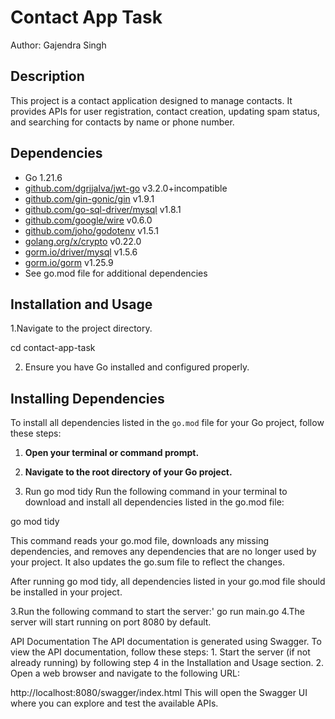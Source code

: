 # Contact App Task

Author: Gajendra Singh

## Description
This project is a contact application designed to manage contacts. It provides APIs for user registration, contact creation, updating spam status, and searching for contacts by name or phone number.

## Dependencies
- Go 1.21.6
- [github.com/dgrijalva/jwt-go](https://github.com/dgrijalva/jwt-go) v3.2.0+incompatible
- [github.com/gin-gonic/gin](https://github.com/gin-gonic/gin) v1.9.1
- [github.com/go-sql-driver/mysql](https://github.com/go-sql-driver/mysql) v1.8.1
- [github.com/google/wire](https://github.com/google/wire) v0.6.0
- [github.com/joho/godotenv](https://github.com/joho/godotenv) v1.5.1
- [golang.org/x/crypto](https://golang.org/x/crypto) v0.22.0
- [gorm.io/driver/mysql](https://gorm.io/driver/mysql) v1.5.6
- [gorm.io/gorm](https://gorm.io/gorm) v1.25.9
- See go.mod file for additional dependencies

## Installation and Usage
1.Navigate to the project directory.

cd contact-app-task

2. Ensure you have Go installed and configured properly.

## Installing Dependencies

To install all dependencies listed in the `go.mod` file for your Go project, follow these steps:

1. **Open your terminal or command prompt.**

2. **Navigate to the root directory of your Go project.**
   
3. Run go mod tidy
Run the following command in your terminal to download and install all dependencies listed in the go.mod file:

go mod tidy

This command reads your go.mod file, downloads any missing dependencies, and removes any dependencies that are no longer used by your project. It also updates the go.sum file to reflect the changes.

After running go mod tidy, all dependencies listed in your go.mod file should be installed in your project.


3.Run the following command to start the server:'
go run main.go
4.The server will start running on port 8080 by default.


API Documentation
The API documentation is generated using Swagger. To view the API documentation, follow these steps:
1.
Start the server (if not already running) by following step 4 in the Installation and Usage section.
2.
Open a web browser and navigate to the following URL:

http://localhost:8080/swagger/index.html
This will open the Swagger UI where you can explore and test the available APIs.

